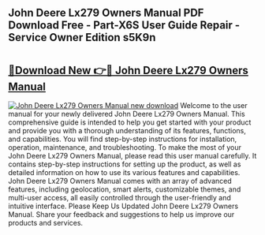 ## John Deere Lx279 Owners Manual PDF Download Free - Part-X6S User Guide Repair - Service Owner Edition s5K9n

# <h2><a href="http://bc1285.oget.top/?id=John+Deere+Lx279+Owners+Manual">🔗Download New 👉🔴 John Deere Lx279 Owners Manual</a></h2>

[![John Deere Lx279 Owners Manual new download](https://i.imgur.com/5g1atiW.png)](http://bc1285.oget.top/?id=John+Deere+Lx279+Owners+Manual)
Welcome to the user manual for your newly delivered John Deere Lx279 Owners Manual. This comprehensive guide is intended to help you get started with your product and provide you with a thorough understanding of its features, functions, and capabilities. You will find step-by-step instructions for installation, operation, maintenance, and troubleshooting. To make the most of your John Deere Lx279 Owners Manual, please read this user manual carefully. It contains step-by-step instructions for setting up the product, as well as detailed information on how to use its various features and capabilities. John Deere Lx279 Owners Manual comes with an array of advanced features, including geolocation, smart alerts, customizable themes, and multi-user access, all easily controlled through the user-friendly and intuitive interface. Please Keep Us Updated John Deere Lx279 Owners Manual. Share your feedback and suggestions to help us improve our products and services.
